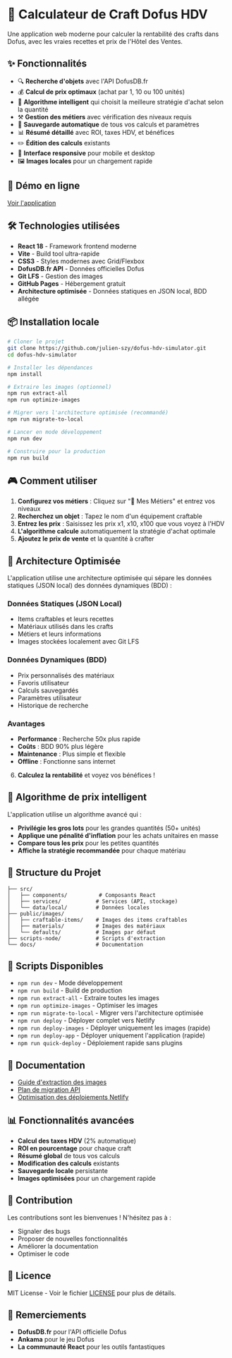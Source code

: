 # 🏪 Calculateur de Craft Dofus HDV

Une application web moderne pour calculer la rentabilité des crafts dans Dofus, avec les vraies recettes et prix de l'Hôtel des Ventes.

## ✨ Fonctionnalités

- 🔍 **Recherche d'objets** avec l'API DofusDB.fr
- 💰 **Calcul de prix optimaux** (achat par 1, 10 ou 100 unités)
- 🧮 **Algorithme intelligent** qui choisit la meilleure stratégie d'achat selon la quantité
- ⚒️ **Gestion des métiers** avec vérification des niveaux requis
- 💾 **Sauvegarde automatique** de tous vos calculs et paramètres
- 📊 **Résumé détaillé** avec ROI, taxes HDV, et bénéfices
- ✏️ **Édition des calculs** existants
- 📱 **Interface responsive** pour mobile et desktop
- 🖼️ **Images locales** pour un chargement rapide

## 🚀 Démo en ligne

[Voir l'application](https://julien-szy.github.io/dofus-hdv-simulator/)

## 🛠️ Technologies utilisées

- **React 18** - Framework frontend moderne
- **Vite** - Build tool ultra-rapide
- **CSS3** - Styles modernes avec Grid/Flexbox
- **DofusDB.fr API** - Données officielles Dofus
- **Git LFS** - Gestion des images
- **GitHub Pages** - Hébergement gratuit
- **Architecture optimisée** - Données statiques en JSON local, BDD allégée

## 📦 Installation locale

```bash
# Cloner le projet
git clone https://github.com/julien-szy/dofus-hdv-simulator.git
cd dofus-hdv-simulator

# Installer les dépendances
npm install

# Extraire les images (optionnel)
npm run extract-all
npm run optimize-images

# Migrer vers l'architecture optimisée (recommandé)
npm run migrate-to-local

# Lancer en mode développement
npm run dev

# Construire pour la production
npm run build
```

## 🎮 Comment utiliser

1. **Configurez vos métiers** : Cliquez sur "🔧 Mes Métiers" et entrez vos niveaux
2. **Recherchez un objet** : Tapez le nom d'un équipement craftable
3. **Entrez les prix** : Saisissez les prix x1, x10, x100 que vous voyez à l'HDV
4. **L'algorithme calcule** automatiquement la stratégie d'achat optimale
5. **Ajoutez le prix de vente** et la quantité à crafter

## 🚀 Architecture Optimisée

L'application utilise une architecture optimisée qui sépare les données statiques (JSON local) des données dynamiques (BDD) :

### **Données Statiques (JSON Local)**
- Items craftables et leurs recettes
- Matériaux utilisés dans les crafts
- Métiers et leurs informations
- Images stockées localement avec Git LFS

### **Données Dynamiques (BDD)**
- Prix personnalisés des matériaux
- Favoris utilisateur
- Calculs sauvegardés
- Paramètres utilisateur
- Historique de recherche

### **Avantages**
- **Performance** : Recherche 50x plus rapide
- **Coûts** : BDD 90% plus légère
- **Maintenance** : Plus simple et flexible
- **Offline** : Fonctionne sans internet
6. **Calculez la rentabilité** et voyez vos bénéfices !

## 🧠 Algorithme de prix intelligent

L'application utilise un algorithme avancé qui :
- **Privilégie les gros lots** pour les grandes quantités (50+ unités)
- **Applique une pénalité d'inflation** pour les achats unitaires en masse
- **Compare tous les prix** pour les petites quantités
- **Affiche la stratégie recommandée** pour chaque matériau

## 📁 Structure du Projet

```
├── src/
│   ├── components/          # Composants React
│   ├── services/           # Services (API, stockage)
│   └── data/local/         # Données locales
├── public/images/
│   ├── craftable-items/    # Images des items craftables
│   ├── materials/          # Images des matériaux
│   └── defaults/           # Images par défaut
├── scripts-node/           # Scripts d'extraction
└── docs/                   # Documentation
```

## 🔧 Scripts Disponibles

- `npm run dev` - Mode développement
- `npm run build` - Build de production
- `npm run extract-all` - Extraire toutes les images
- `npm run optimize-images` - Optimiser les images
- `npm run migrate-to-local` - Migrer vers l'architecture optimisée
- `npm run deploy` - Déployer complet vers Netlify
- `npm run deploy-images` - Déployer uniquement les images (rapide)
- `npm run deploy-app` - Déployer uniquement l'application (rapide)
- `npm run quick-deploy` - Déploiement rapide sans plugins

## 📖 Documentation

- [Guide d'extraction des images](EXTRACTION-IMAGES.md)
- [Plan de migration API](docs/api-migration-plan.md)
- [Optimisation des déploiements Netlify](docs/netlify-optimization.md)

## 📊 Fonctionnalités avancées

- **Calcul des taxes HDV** (2% automatique)
- **ROI en pourcentage** pour chaque craft
- **Résumé global** de tous vos calculs
- **Modification des calculs** existants
- **Sauvegarde locale** persistante
- **Images optimisées** pour un chargement rapide

## 🤝 Contribution

Les contributions sont les bienvenues ! N'hésitez pas à :
- Signaler des bugs
- Proposer de nouvelles fonctionnalités
- Améliorer la documentation
- Optimiser le code

## 📄 Licence

MIT License - Voir le fichier [LICENSE](LICENSE) pour plus de détails.

## 🙏 Remerciements

- **DofusDB.fr** pour l'API officielle Dofus
- **Ankama** pour le jeu Dofus
- **La communauté React** pour les outils fantastiques
